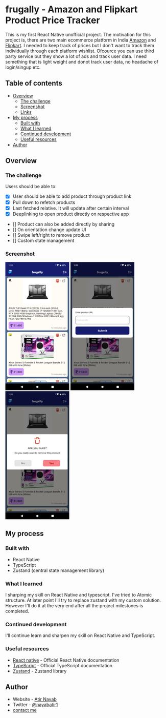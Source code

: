 # frugally - Amazon and Flipkart Product Price Tracker

This is my first React Native unofficial project. The motivation for this project is, there are two main ecommerce platform in India [Amazon](https://amazon.in) and [Flipkart](https://www.flipkart.com). I needed to keep track of prices but I don't want to track them individually through each platform wishlist. Ofcource you can use third party service but they show a lot of ads and track user data. I need something that is light weight and donot track user data, no headache of login/singup etc.

## Table of contents

- [Overview](#overview)
  - [The challenge](#the-challenge)
  - [Screenshot](#screenshot)
  - [Links](#links)
- [My process](#my-process)
  - [Built with](#built-with)
  - [What I learned](#what-i-learned)
  - [Continued development](#continued-development)
  - [Useful resources](#useful-resources)
- [Author](#author)

## Overview

### The challenge

Users should be able to:

- [x] User should be able to add product through product link
- [x] Pull down to refetch products
- [x] Last fetched relative. It will update after certain interval
- [x] Deeplinking to open product directly on respective app
- [] Product can also be added directly by sharing
- [] On orientation change update UI
- [] Swipe left/right to remove product
- [] Custom state management

### Screenshot

<img src="./images/1.png" width="200" height="400">
<img src="./images/2.png" width="200" height="400">
<img src="./images/3.png" width="200" height="400">

## My process

### Built with

- React Native
- TypeScript
- Zustand (central state management library)

### What I learned

I sharping my skill on React Native and typescript. I've tried to Atomic structure. At later point I'll try to replace zustand with my custom solution. However I'll do it at the very end after all the project milestones is completed.

### Continued development

I'll continue learn and sharpen my skill on React Native and TypeScript.

### Useful resources

- [React native](https://reactnative.dev/) - Official React Native documentation
- [TypeScript](https://www.typescriptlang.org/) - Official TypeScript documentation
- [Zustand](https://www.npmjs.com/package/zustand) - Zustand library

## Author

- Website - [Atir Nayab](https://github.com/nayabatir1)
- Twitter - [@nayabatir1](https://twitter.com/nayabatir1)
- <a href="mailto:nayabatir1@gmail.com">contact me</a>
